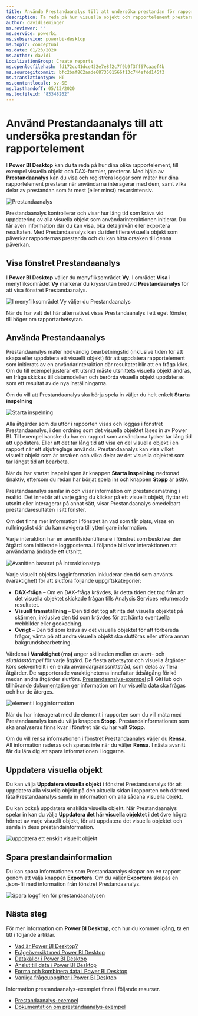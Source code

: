 ```yaml
---
title: Använda Prestandaanalys till att undersöka prestandan för rapportelement i Power BI Desktop
description: Ta reda på hur visuella objekt och rapportelement presterar avseende resursanvändning och svarstider
author: davidiseminger
ms.reviewer: ''
ms.service: powerbi
ms.subservice: powerbi-desktop
ms.topic: conceptual
ms.date: 01/23/2020
ms.author: davidi
LocalizationGroup: Create reports
ms.openlocfilehash: fd172cc41dce432e7e8f2c7f9b9f3ff67caaef4b
ms.sourcegitcommit: bfc2baf862aade6873501566f13c744efdd146f3
ms.translationtype: HT
ms.contentlocale: sv-SE
ms.lasthandoff: 05/13/2020
ms.locfileid: "83348262"
---
```

# <a name="use-performance-analyzer-to-examine-report-element-performance"></a>Använd Prestandaanalys till att undersöka prestandan för rapportelement

I **Power BI Desktop** kan du ta reda på hur dina olika rapportelement, till exempel visuella objekt och DAX-formler, presterar. Med hjälp av **Prestandaanalys** kan du visa och registrera loggar som mäter hur dina rapportelement presterar när användarna interagerar med dem, samt vilka delar av prestandan som är mest (eller minst) resursintensiv.

![Prestandaanalys](media/desktop-performance-analyzer/performance-analyzer-01.png)

Prestandaanalys kontrollerar och visar hur lång tid som krävs vid uppdatering av alla visuella objekt som användarinteraktionen initierar. Du får även information där du kan visa, öka detaljnivån eller exportera resultaten. Med Prestandaanalys kan du identifiera visuella objekt som påverkar rapporternas prestanda och du kan hitta orsaken till denna påverkan.

## <a name="displaying-the-performance-analyzer-pane"></a>Visa fönstret Prestandaanalys

I **Power BI Desktop** väljer du menyfliksområdet **Vy**. I området **Visa** i menyfliksområdet **Vy** markerar du kryssrutan bredvid **Prestandaanalys** för att visa fönstret Prestandaanalys.

![I menyfliksområdet Vy väljer du Prestandaanalys](media/desktop-performance-analyzer/performance-analyzer-02.png)

När du har valt det här alternativet visas Prestandaanalys i ett eget fönster, till höger om rapportarbetsytan.

## <a name="using-performance-analyzer"></a>Använda Prestandaanalys

Prestandaanalys mäter nödvändig bearbetningstid (inklusive tiden för att skapa eller uppdatera ett visuellt objekt) för att uppdatera rapportelement som initierats av en användarinteraktion där resultatet blir att en fråga körs. Om du till exempel justerar ett utsnitt måste utsnittets visuella objekt ändras, en fråga skickas till datamodellen och berörda visuella objekt uppdateras som ett resultat av de nya inställningarna. 

Om du vill att Prestandaanalys ska börja spela in väljer du helt enkelt **Starta inspelning**

![Starta inspelning](media/desktop-performance-analyzer/performance-analyzer-03.png)

Alla åtgärder som du utför i rapporten visas och loggas i fönstret Prestandaanalys, i den ordning som det visuella objektet läses in av Power BI. Till exempel kanske du har en rapport som användarna tycker tar lång tid att uppdatera. Eller att det tar lång tid att visa en del visuella objekt i en rapport när ett skjutreglage används. Prestandaanalys kan visa vilket visuellt objekt som är orsaken och vilka delar av det visuella objektet som tar längst tid att bearbeta. 

När du har startat inspelningen är knappen **Starta inspelning** nedtonad (inaktiv, eftersom du redan har börjat spela in) och knappen **Stopp** är aktiv. 

Prestandaanalys samlar in och visar information om prestandamätning i realtid. Det innebär att varje gång du klickar på ett visuellt objekt, flyttar ett utsnitt eller interagerar på annat sätt, visar Prestandaanalys omedelbart prestandaresultaten i sitt fönster.

Om det finns mer information i fönstret än vad som får plats, visas en rullningslist där du kan navigera till ytterligare information.

Varje interaktion har en avsnittsidentifierare i fönstret som beskriver den åtgärd som initierade loggposterna. I följande bild var interaktionen att användarna ändrade ett utsnitt.

![Avsnitten baserat på interaktionstyp](media/desktop-performance-analyzer/performance-analyzer-04.png)

Varje visuellt objekts logginformation inkluderar den tid som använts (varaktighet) för att slutföra följande uppgiftskategorier:

* **DAX-fråga** – Om en DAX-fråga krävdes, är detta tiden det tog från att det visuella objektet skickade frågan tills Analysis Services returnerade resultatet.
* **Visuell framställning** – Den tid det tog att rita det visuella objektet på skärmen, inklusive den tid som krävdes för att hämta eventuella webbilder eller geokodning. 
* **Övrigt** – Den tid som krävs av det visuella objektet för att förbereda frågor, vänta på att andra visuella objekt ska slutföras eller utföra annan bakgrundsbearbetning.

Värdena i **Varaktighet (ms)** anger skillnaden mellan en *start-* och *sluttidsstämpel* för varje åtgärd. De flesta arbetsytor och visuella åtgärder körs sekventiellt i en enda användargränssnittstråd, som delas av flera åtgärder. De rapporterade varaktigheterna innefattar tidsåtgång för kö medan andra åtgärder slutförs. [Prestandaanalys-exempel](https://github.com/microsoft/powerbi-desktop-samples/tree/master/Performance%20Analyzer) på GitHub och tillhörande [dokumentation](https://github.com/microsoft/powerbi-desktop-samples/blob/master/Performance%20Analyzer/Power%20BI%20Performance%20Analyzer%20Export%20File%20Format.docx) ger information om hur visuella data ska frågas och hur de återges.


![element i logginformation](media/desktop-performance-analyzer/performance-analyzer-06.png)

När du har interagerat med de element i rapporten som du vill mäta med Prestandaanalys kan du välja knappen **Stopp**. Prestandainformationen som ska analyseras finns kvar i fönstret när du har valt **Stopp**.

Om du vill rensa informationen i fönstret Prestandaanalys väljer du **Rensa**. All information raderas och sparas inte när du väljer **Rensa**. I nästa avsnitt får du lära dig att spara informationen i loggarna. 

## <a name="refreshing-visuals"></a>Uppdatera visuella objekt

Du kan välja **Uppdatera visuella objekt** i fönstret Prestandaanalys för att uppdatera alla visuella objekt på den aktuella sidan i rapporten och därmed låta Prestandaanalys samla in information om alla sådana visuella objekt.

Du kan också uppdatera enskilda visuella objekt. När Prestandaanalys spelar in kan du välja **Uppdatera det här visuella objektet** i det övre högra hörnet av varje visuellt objekt, för att uppdatera det visuella objektet och samla in dess prestandainformation.

![uppdatera ett enskilt visuellt objekt](media/desktop-performance-analyzer/performance-analyzer-07.png)

## <a name="saving-performance-information"></a>Spara prestandainformation

Du kan spara informationen som Prestandaanalys skapar om en rapport genom att välja knappen **Exportera**. Om du väljer **Exportera** skapas en .json-fil med information från fönstret Prestandaanalys. 

![Spara loggfilen för prestandaanalysen](media/desktop-performance-analyzer/performance-analyzer-05.png)


## <a name="next-steps"></a>Nästa steg
För mer information om **Power BI Desktop**, och hur du kommer igång, ta en titt i följande artiklar.

* [Vad är Power BI Desktop?](../fundamentals/desktop-what-is-desktop.md)
* [Frågeöversikt med Power BI Desktop](../transform-model/desktop-query-overview.md)
* [Datakällor i Power BI Desktop](../connect-data/desktop-data-sources.md)
* [Anslut till data i Power BI Desktop](../connect-data/desktop-connect-to-data.md)
* [Forma och kombinera data i Power BI Desktop](../connect-data/desktop-shape-and-combine-data.md)
* [Vanliga frågeuppgifter i Power BI Desktop](../transform-model/desktop-common-query-tasks.md)   

Information prestandaanalys-exemplet finns i följande resurser.

* [Prestandaanalys-exempel](https://github.com/microsoft/powerbi-desktop-samples/tree/master/Performance%20Analyzer)
* [Dokumentation om prestandaanalys-exempel](https://github.com/microsoft/powerbi-desktop-samples/blob/master/Performance%20Analyzer/Power%20BI%20Performance%20Analyzer%20Export%20File%20Format.docx)
